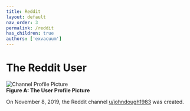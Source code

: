 ```yaml
---
title: Reddit
layout: default
nav_order: 3
permalink: /reddit
has_children: true
authors: ['exvacuum']
---
```


# The Reddit User
![Channel Profile Picture]
<br>
**Figure A: The User Profile Picture**

On November 8, 2019, the Reddit channel [u/johndough1983](https://www.reddit.com/user/johndough1983/) was created.

[Channel Profile Picture]: ../assets/img/profileIcon_ecywggnusgy31.jpg